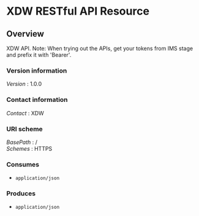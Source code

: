 # XDW RESTful API Resource


<a name="overview"></a>
## Overview
XDW API. Note: When trying out the APIs, get your tokens from IMS stage and prefix it with 'Bearer'.


### Version information
*Version* : 1.0.0


### Contact information
*Contact* : XDW


### URI scheme
*BasePath* : /  
*Schemes* : HTTPS


### Consumes

* `application/json`


### Produces

* `application/json`




